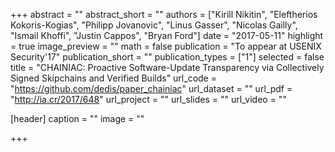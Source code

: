 +++
abstract = ""
abstract_short = ""
authors = ["Kirill Nikitin", "Eleftherios Kokoris-Kogias", "Philipp Jovanovic", "Linus Gasser", 
"Nicolas Gailly", "Ismail Khoffi", "Justin Cappos", "Bryan Ford"]
date = "2017-05-11"
highlight = true
image_preview = ""
math = false
publication = "To appear at USENIX Security'17"
publication_short = ""
publication_types = ["1"]
selected = false
title = "CHAINIAC: Proactive Software-Update Transparency via Collectively Signed Skipchains and Verified Builds"
url_code = "https://github.com/dedis/paper_chainiac"
url_dataset = ""
url_pdf = "http://ia.cr/2017/648"
url_project = ""
url_slides = ""
url_video = ""

[header]
  caption = ""
  image = ""

+++

